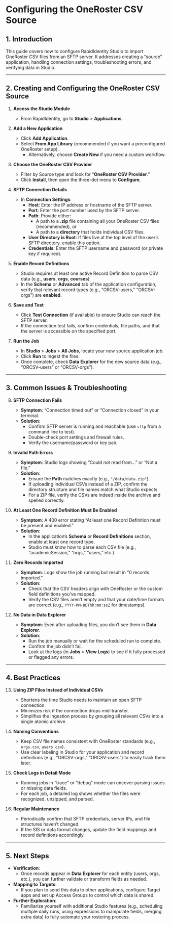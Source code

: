 # Configuring the OneRoster CSV Source
## 1. Introduction

This guide covers how to configure RapidIdentity Studio to import OneRoster CSV files from an SFTP server. It addresses creating a “source” application, handling connection settings, troubleshooting errors, and verifying data in Studio.

---

## 2. Creating and Configuring the OneRoster CSV Source

1. **Access the Studio Module**
    
    - From RapidIdentity, go to **Studio** > **Applications**.
2. **Add a New Application**
    
    - Click **Add Application**.
    - Select **From App Library** (recommended if you want a preconfigured OneRoster setup).
        - Alternatively, choose **Create New** if you need a custom workflow.
3. **Choose the OneRoster CSV Provider**
    
    - Filter by Source type and look for “**OneRoster CSV Provider**.”
    - Click **Install**, then open the three-dot menu to **Configure**.
4. **SFTP Connection Details**
    
    - In **Connection Settings**:
        - **Host**: Enter the IP address or hostname of the SFTP server.
        - **Port**: Enter the port number used by the SFTP server.
        - **Path**: Provide either:
            - A path to a **.zip** file containing all your OneRoster CSV files (recommended), or
            - A path to a **directory** that holds individual CSV files.
        - **User Directory is Root**: If files live at the top level of the user’s SFTP directory, enable this option.
        - **Credentials**: Enter the SFTP username and password (or private key if required).
5. **Enable Record Definitions**
    
    - Studio requires at least one active Record Definition to parse CSV data (e.g., **users**, **orgs**, **courses**).
    - In the **Schema** or **Advanced** tab of the application configuration, verify that relevant record types (e.g., “ORCSV-users,” “ORCSV-orgs”) are **enabled**.
6. **Save and Test**
    
    - Click **Test Connection** (if available) to ensure Studio can reach the SFTP server.
    - If the connection test fails, confirm credentials, file paths, and that the server is accessible on the specified port.
7. **Run the Job**
    
    - In **Studio** > **Jobs** > **All Jobs**, locate your new source application job.
    - Click **Run** to ingest the files.
    - Once complete, check **Data Explorer** for the new source data (e.g., “ORCSV-users” or “ORCSV-orgs”).

---

## 3. Common Issues & Troubleshooting

8. **SFTP Connection Fails**
    
    - **Symptom**: “Connection timed out” or “Connection closed” in your terminal.
    - **Solution**:
        - Confirm SFTP server is running and reachable (use `sftp` from a command line to test).
        - Double-check port settings and firewall rules.
        - Verify the username/password or key pair.
9. **Invalid Path Errors**
    
    - **Symptom**: Studio logs showing “Could not read from…” or “Not a file.”
    - **Solution**:
        - Ensure the **Path** matches exactly (e.g., `"/data/data.zip"`).
        - If uploading individual CSVs instead of a ZIP, confirm the directory structure and file names match what Studio expects.
        - For a ZIP file, verify the CSVs are indeed inside the archive and spelled correctly.
10. **At Least One Record Definition Must Be Enabled**
    
    - **Symptom**: A 400 error stating “At least one Record Definition must be present and enabled.”
    - **Solution**:
        - In the application’s **Schema** or **Record Definitions** section, enable at least one record type.
        - Studio must know how to parse each CSV file (e.g., “academicSession,” “orgs,” “users,” etc.).
11. **Zero Records Imported**
    
    - **Symptom**: Logs show the job running but result in “0 records imported.”
    - **Solution**:
        - Check that the CSV headers align with OneRoster or the custom field definitions you’ve mapped.
        - Verify the CSV files aren’t empty and that your date/time formats are correct (e.g., `YYYY-MM-DDThh:mm:ssZ` for timestamps).
12. **No Data in Data Explorer**
    
    - **Symptom**: Even after uploading files, you don’t see them in **Data Explorer**.
    - **Solution**:
        - Run the job manually or wait for the scheduled run to complete.
        - Confirm the job didn’t fail.
        - Look at the logs (in **Jobs** > **View Logs**) to see if it fully processed or flagged any errors.

---

## 4. Best Practices

13. **Using ZIP Files Instead of Individual CSVs**
    
    - Shortens the time Studio needs to maintain an open SFTP connection.
    - Minimizes risk if the connection drops mid-transfer.
    - Simplifies the ingestion process by grouping all relevant CSVs into a single atomic archive.
14. **Naming Conventions**
    
    - Keep CSV file names consistent with OneRoster standards (e.g., `orgs.csv`, `users.csv`).
    - Use clear labeling in Studio for your application and record definitions (e.g., “ORCSV-orgs,” “ORCSV-users”) to easily track them later.
15. **Check Logs in Detail Mode**
    
    - Running jobs in “trace” or “debug” mode can uncover parsing issues or missing data fields.
    - For each job, a detailed log shows whether the files were recognized, unzipped, and parsed.
16. **Regular Maintenance**
    
    - Periodically confirm that SFTP credentials, server IPs, and file structures haven’t changed.
    - If the SIS or data format changes, update the field mappings and record definitions accordingly.

---

## 5. Next Steps

- **Verification**:
    - Once records appear in **Data Explorer** for each entity (users, orgs, etc.), you can further validate or transform fields as needed.
- **Mapping to Targets**:
    - If you plan to send this data to other applications, configure Target apps and set up Access Groups to control which data is shared.
- **Further Exploration**:
    - Familiarize yourself with additional Studio features (e.g., scheduling multiple daily runs, using expressions to manipulate fields, merging extra data) to fully automate your rostering process.
